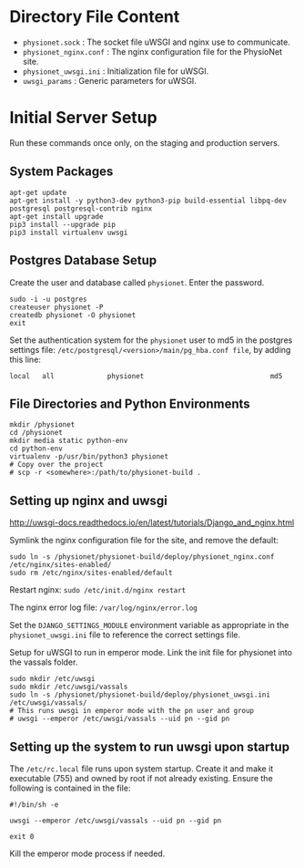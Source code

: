 # Directory File Content

- `physionet.sock` : The socket file uWSGI and nginx use to communicate.
- `physionet_nginx.conf` : The nginx configuration file for the PhysioNet site.
- `physionet_uwsgi.ini` : Initialization file for uWSGI.
- `uwsgi_params` : Generic parameters for uWSGI.

# Initial Server Setup

Run these commands once only, on the staging and production servers.

## System Packages

```
apt-get update
apt-get install -y python3-dev python3-pip build-essential libpq-dev postgresql postgresql-contrib nginx
apt-get install upgrade
pip3 install --upgrade pip
pip3 install virtualenv uwsgi
```

## Postgres Database Setup

Create the user and database called `physionet`. Enter the password.

```
sudo -i -u postgres
createuser physionet -P
createdb physionet -O physionet
exit
```

Set the authentication system for the `physionet` user to md5 in the postgres
settings file: `/etc/postgresql/<version>/main/pg_hba.conf file`, by adding this line:

`local   all             physionet                               md5 `

## File Directories and Python Environments

```
mkdir /physionet
cd /physionet
mkdir media static python-env
cd python-env
virtualenv -p/usr/bin/python3 physionet
# Copy over the project
# scp -r <somewhere>:/path/to/physionet-build .
```

## Setting up nginx and uwsgi

http://uwsgi-docs.readthedocs.io/en/latest/tutorials/Django_and_nginx.html

Symlink the nginx configuration file for the site, and remove the default:

```
sudo ln -s /physionet/physionet-build/deploy/physionet_nginx.conf /etc/nginx/sites-enabled/
sudo rm /etc/nginx/sites-enabled/default
```

Restart nginx: `sudo /etc/init.d/nginx restart`

The nginx error log file: `/var/log/nginx/error.log`

Set the `DJANGO_SETTINGS_MODULE` environment variable as appropriate in the
`physionet_uwsgi.ini` file to reference the correct settings file.

Setup for uWSGI to run in emperor mode. Link the init file for physionet into the vassals folder.
```
sudo mkdir /etc/uwsgi
sudo mkdir /etc/uwsgi/vassals
sudo ln -s /physionet/physionet-build/deploy/physionet_uwsgi.ini /etc/uwsgi/vassals/
# This runs uwsgi in emperor mode with the pn user and group
# uwsgi --emperor /etc/uwsgi/vassals --uid pn --gid pn
```

## Setting up the system to run uwsgi upon startup

The `/etc/rc.local` file runs upon system startup. Create it and make it executable
(755) and owned by root if not already existing. Ensure the following is contained
in the file:
```
#!/bin/sh -e

uwsgi --emperor /etc/uwsgi/vassals --uid pn --gid pn

exit 0

```

Kill the emperor mode process if needed.
